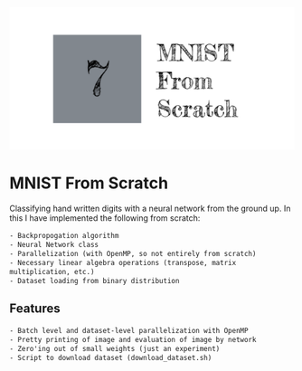 ![GitHub Logo](/images/MNISTHeader.png)

# MNIST From Scratch

Classifying hand written digits with a neural network from the ground up. In this I have implemented the following from scratch:

    - Backpropogation algorithm
    - Neural Network class
    - Parallelization (with OpenMP, so not entirely from scratch)
    - Necessary linear algebra operations (transpose, matrix multiplication, etc.)
    - Dataset loading from binary distribution

## Features

    - Batch level and dataset-level parallelization with OpenMP
    - Pretty printing of image and evaluation of image by network
    - Zero'ing out of small weights (just an experiment)
    - Script to download dataset (download_dataset.sh)